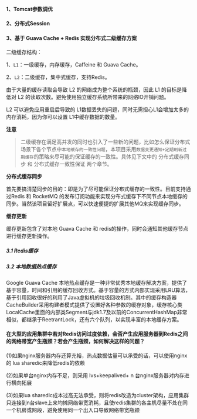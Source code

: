 

#### 1、Tomcat参数调优

#### 2、分布式Session



#### 3、基于 Guava Cache + Redis  实现分布式二级缓存方案

二级缓存结构：

1、`L1`：一级缓存，内存缓存，Caffeine 和 Guava Cache。

2、`L2`：二级缓存，集中式缓存，支持Redis。

由于大量的缓存读取会导致 L2 的网络成为整个系统的瓶颈，因此 L1 的目标是降低对 L2 的读取次数。避免使用独立缓存系统所带来的网络IO开销问题。

L2 可以避免应用重启后导致的 L1数据丢失的问题，同时无需担心L1会增加太多的内存消耗，因为你可以设置 L1中缓存数据的数量。

**注意**
> 二级缓存在满足高并发的同时也引入了一些新的问题，比如怎么保证分布式场景下各个节点中`本地缓存的一致性问题`，本项目采用`数据变更通知+定期刷新过期缓存`的策略来尽可能的保证缓存的一致性。具体见下文中的 分布式缓存同步 和 分布式缓存一致性保证 两个章节。

**分布式缓存同步**

首先要搞清楚同步的目的：即是为了尽可能保证分布式缓存的一致性。目前支持通过Redis 和 RocketMQ 的发布订阅功能来实现分布式缓存下不同节点本地缓存的同步。当然该项目留好扩展点，可以快速便捷的扩展其他MQ来实现缓存同步。


**缓存更新**

缓存更新包含了对本地 Guava Cache 和 redis的操作，同时会通知其他缓存节点进行缓存更新操作。


#####  3.1 Redis缓存



##### 3.2 本地数据热点缓存

Google Guava Cache 本地热点缓存是一种非常优秀本地缓存解决方案，提供了基于容量，时间和引用的缓存回收方式。基于容量的方式内部实现采用LRU算法，基于引用回收很好的利用了Java虚拟机的垃圾回收机制。其中的缓存构造器CacheBuilder采用构建者模式提供了设置好各种参数的缓存对象，缓存核心类LocalCache里面的内部类Segment与jdk1.7及以前的ConcurrentHashMap非常相似，都继承于ReetrantLock，还有六个队列，以实现丰富的本地缓存方案。


#### 在大型的应用集群中若对Redis访问过度依赖，会否产生应用服务器到Redis之间的网络带宽产生瓶颈？若会产生瓶颈，如何解决这样的问题？

(1)如果nginx服务器内存还算充裕，热点数据估量可以承受的话，可以使用nginx的 lua sharedic来降低redis的依赖

(2)如果单台nginx内存不足，则采用 lvs+keepalived+ n 台nginx服务器对内存进行横向拓展

(3)如果lua sharedic成本过高无法承受，则将redis改造为cluster架构，应用集群只连接到n台slave上来均摊网络带宽消耗，且使redis集群的各主机尽量不处在同一个机房或网段，避免使用同一个出入口导致网络带宽瓶颈